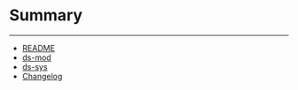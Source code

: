 # Summary
---
* [README](README.md)
* [ds-mod](ds-mod.md)
* [ds-sys](ds-sys.md)
* [Changelog](CHANGELOG.md)